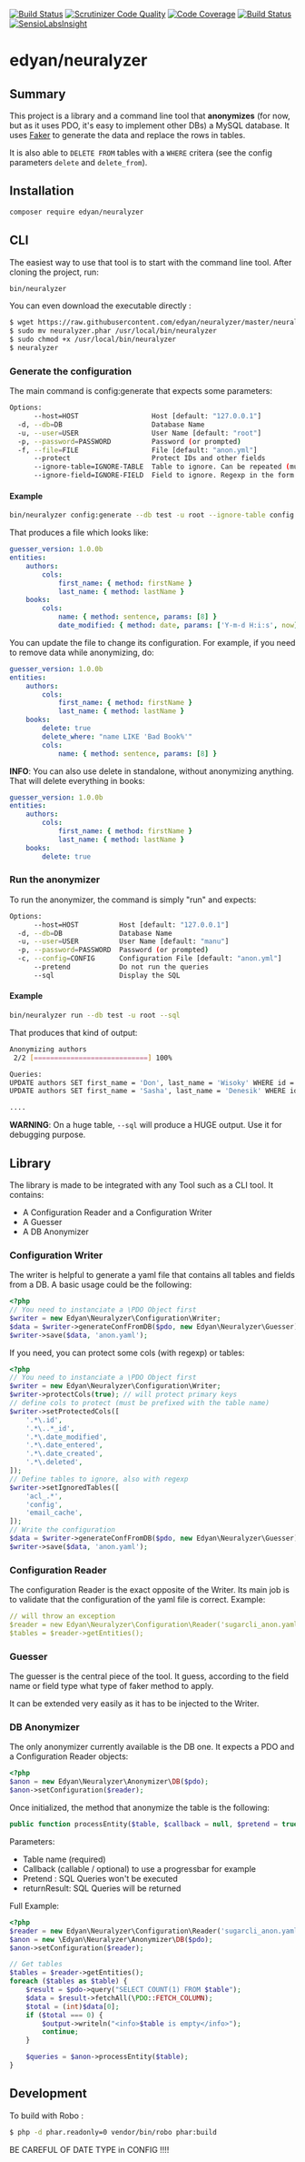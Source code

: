[![Build Status](https://travis-ci.org/edyan/neuralyzer.svg?branch=master)](https://travis-ci.org/edyan/neuralyzer)
[![Scrutinizer Code Quality](https://scrutinizer-ci.com/g/edyan/neuralyzer/badges/quality-score.png?b=master)](https://scrutinizer-ci.com/g/edyan/neuralyzer/?branch=master)
[![Code Coverage](https://scrutinizer-ci.com/g/edyan/neuralyzer/badges/coverage.png?b=master)](https://scrutinizer-ci.com/g/edyan/neuralyzer/?branch=master)
[![Build Status](https://scrutinizer-ci.com/g/edyan/neuralyzer/badges/build.png?b=master)](https://scrutinizer-ci.com/g/edyan/neuralyzer/build-status/master)
[![SensioLabsInsight](https://insight.sensiolabs.com/projects/8ccf2e5e-3797-4d7a-8aa1-23a24e6bba5c/mini.png)](https://insight.sensiolabs.com/projects/c04e15ab-fff2-4aad-9c8e-7d3d4eba7a04)


edyan/neuralyzer
=====

## Summary
This project is a library and a command line tool that **anonymizes** (for now, but as it uses PDO,
it's easy to implement other DBs) a MySQL database. It uses [Faker](https://github.com/fzaninotto/Faker) to generate
the data and replace the rows in tables.

It is also able to `DELETE FROM` tables with a `WHERE` critera (see the config parameters `delete` and `delete_from`).

## Installation
```bash
composer require edyan/neuralyzer
```

## CLI
The easiest way to use that tool is to start with the command line tool. After cloning the project, run:
```bash
bin/neuralyzer
```

You can even download the executable directly :
```bash
$ wget https://raw.githubusercontent.com/edyan/neuralyzer/master/neuralyzer.phar
$ sudo mv neuralyzer.phar /usr/local/bin/neuralyzer
$ sudo chmod +x /usr/local/bin/neuralyzer
$ neuralyzer
```


### Generate the configuration
The main command is config:generate that expects some parameters:
```bash
Options:
      --host=HOST                  Host [default: "127.0.0.1"]
  -d, --db=DB                      Database Name
  -u, --user=USER                  User Name [default: "root"]
  -p, --password=PASSWORD          Password (or prompted)
  -f, --file=FILE                  File [default: "anon.yml"]
      --protect                    Protect IDs and other fields
      --ignore-table=IGNORE-TABLE  Table to ignore. Can be repeated (multiple values allowed)
      --ignore-field=IGNORE-FIELD  Field to ignore. Regexp in the form "table.field". Can be repeated (multiple values allowed)

```

#### Example
```bash
bin/neuralyzer config:generate --db test -u root --ignore-table config --ignore-field ".*\.id.*"
```

That produces a file which looks like:
```yaml
guesser_version: 1.0.0b
entities:
    authors:
        cols:
            first_name: { method: firstName }
            last_name: { method: lastName }
    books:
        cols:
            name: { method: sentence, params: [8] }
            date_modified: { method: date, params: ['Y-m-d H:i:s', now] }
```

You can update the file to change its configuration. For example, if you need to remove data while anonymizing, do:
```yaml
guesser_version: 1.0.0b
entities:
    authors:
        cols:
            first_name: { method: firstName }
            last_name: { method: lastName }
    books:
        delete: true
        delete_where: "name LIKE 'Bad Book%'"
        cols:
            name: { method: sentence, params: [8] }
```

**INFO**: You can also use delete in standalone, without anonymizing anything. That will delete everything in books:
```yaml
guesser_version: 1.0.0b
entities:
    authors:
        cols:
            first_name: { method: firstName }
            last_name: { method: lastName }
    books:
        delete: true
```



### Run the anonymizer
To run the anonymizer, the command is simply "run" and expects:
```bash
Options:
      --host=HOST          Host [default: "127.0.0.1"]
  -d, --db=DB              Database Name
  -u, --user=USER          User Name [default: "manu"]
  -p, --password=PASSWORD  Password (or prompted)
  -c, --config=CONFIG      Configuration File [default: "anon.yml"]
      --pretend            Do not run the queries
      --sql                Display the SQL
```
#### Example
```bash
bin/neuralyzer run --db test -u root --sql
```

That produces that kind of output:
```bash
Anonymizing authors
 2/2 [============================] 100%

Queries:
UPDATE authors SET first_name = 'Don', last_name = 'Wisoky' WHERE id = '1'
UPDATE authors SET first_name = 'Sasha', last_name = 'Denesik' WHERE id = '2'

....
```

**WARNING**: On a huge table, `--sql` will produce a HUGE output. Use it for debugging purpose.


## Library
The library is made to be integrated with any Tool such as a CLI tool. It contains:
* A Configuration Reader and a Configuration Writer
* A Guesser
* A DB Anonymizer


### Configuration Writer
The writer is helpful to generate a yaml file that contains all tables and fields from a DB. A basic usage could be the following:
```php
<?php
// You need to instanciate a \PDO Object first
$writer = new Edyan\Neuralyzer\Configuration\Writer;
$data = $writer->generateConfFromDB($pdo, new Edyan\Neuralyzer\Guesser);
$writer->save($data, 'anon.yaml');
```

If you need, you can protect some cols (with regexp) or tables:
```php
<?php
// You need to instanciate a \PDO Object first
$writer = new Edyan\Neuralyzer\Configuration\Writer;
$writer->protectCols(true); // will protect primary keys
// define cols to protect (must be prefixed with the table name)
$writer->setProtectedCols([
    '.*\.id',
    '.*\..*_id',
    '.*\.date_modified',
    '.*\.date_entered',
    '.*\.date_created',
    '.*\.deleted',
]);
// Define tables to ignore, also with regexp
$writer->setIgnoredTables([
    'acl_.*',
    'config',
    'email_cache',
]);
// Write the configuration
$data = $writer->generateConfFromDB($pdo, new Edyan\Neuralyzer\Guesser);
$writer->save($data, 'anon.yaml');
```

### Configuration Reader
The configuration Reader is the exact opposite of the Writer. Its main job is to validate that the configuration
of the yaml file is correct. Example:
```yaml
// will throw an exception
$reader = new Edyan\Neuralyzer\Configuration\Reader('sugarcli_anon.yaml');
$tables = $reader->getEntities();
```

### Guesser
The guesser is the central piece of the tool. It guess, according to the field name or field type what type of
faker method to apply.

It can be extended very easily as it has to be injected to the Writer.

### DB Anonymizer
The only anonymizer currently available is the DB one. It expects a PDO and a Configuration Reader objects:
```php
<?php
$anon = new Edyan\Neuralyzer\Anonymizer\DB($pdo);
$anon->setConfiguration($reader);

```

Once initialized, the method that anonymize the table is the following:
```php
public function processEntity($table, $callback = null, $pretend = true, $returnResult = false);
```

Parameters:
* Table name (required)
* Callback (callable / optional) to use a progressbar for example
* Pretend : SQL Queries won't be executed
* returnResult: SQL Queries will be returned


Full Example:
```php
<?php
$reader = new Edyan\Neuralyzer\Configuration\Reader('sugarcli_anon.yaml');
$anon = new \Edyan\Neuralyzer\Anonymizer\DB($pdo);
$anon->setConfiguration($reader);

// Get tables
$tables = $reader->getEntities();
foreach ($tables as $table) {
    $result = $pdo->query("SELECT COUNT(1) FROM $table");
    $data = $result->fetchAll(\PDO::FETCH_COLUMN);
    $total = (int)$data[0];
    if ($total === 0) {
        $output->writeln("<info>$table is empty</info>");
        continue;
    }

    $queries = $anon->processEntity($table);
}
```

## Development
To build with Robo :
```bash
$ php -d phar.readonly=0 vendor/bin/robo phar:build
```





BE CAREFUL OF DATE  TYPE in CONFIG !!!!
